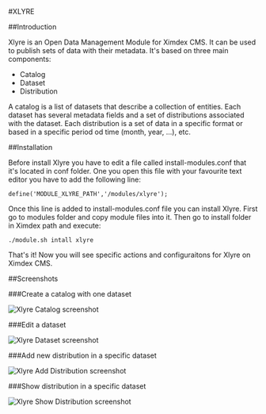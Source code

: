 #XLYRE

##Introduction

Xlyre is an Open Data Management Module for Ximdex CMS. It can be used to publish sets of data with their metadata. It's based on three main components:

* Catalog
* Dataset 
* Distribution

A catalog is a list of datasets that describe a collection of entities. Each dataset has several metadata fields and a set of distributions associated with the dataset. Each distribution is a set of data in a specific format or based in a specific period od time (month, year, ...), etc.

##Installation

Before install Xlyre you have to edit a file called install-modules.conf that it's located in conf folder. One you open this file with your favourite text editor you have to add the following line:

    define('MODULE_XLYRE_PATH','/modules/xlyre');

Once this line is added to install-modules.conf file you can install Xlyre. First go to modules folder and copy module files into it. Then go to install folder in Ximdex path and execute:

    ./module.sh intall xlyre

That's it! Now you will see specific actions and configuraitons for Xlyre on Ximdex CMS.


##Screenshots

###Create a catalog with one dataset

![Xlyre Catalog screenshot](https://www.dropbox.com/s/af6yfyll7l9u1fp/catalog.png)

###Edit a dataset

![Xlyre Dataset screenshot](https://www.dropbox.com/s/7ixej7lavzdu99w/dataset.png)

###Add new distribution in a specific dataset

![Xlyre Add Distribution screenshot](https://www.dropbox.com/s/58k4gko5aie3oaz/distribution1.png)

###Show distribution in a specific dataset

![Xlyre Show Distribution screenshot](https://www.dropbox.com/s/98jydnmdja63c8c/distribution2.png)

